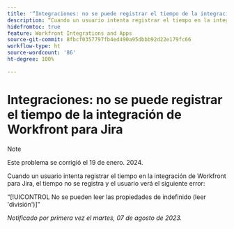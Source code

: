 ```yaml
---
title: '“Integraciones: no se puede registrar el tiempo de la integración de Workfront para Jira”'
description: “Cuando un usuario intenta registrar el tiempo en la integración de Workfront para Jira, el tiempo no se registra y el usuario verá un error”.
hidefromtoc: true
feature: Workfront Integrations and Apps
source-git-commit: 8fbcf0357797fb4ed490a95dbbb92d22e179fc66
workflow-type: ht
source-wordcount: '86'
ht-degree: 100%

---
```



# Integraciones: no se puede registrar el tiempo de la integración de Workfront para Jira

>[!NOTE]
>
>Este problema se corrigió el 19 de enero. 2024.

Cuando un usuario intenta registrar el tiempo en la integración de Workfront para Jira, el tiempo no se registra y el usuario verá el siguiente error:

“[!UICONTROL No se pueden leer las propiedades de indefinido (leer &#39;división&#39;)]”

_Notificado por primera vez el martes, 07 de agosto de 2023._
